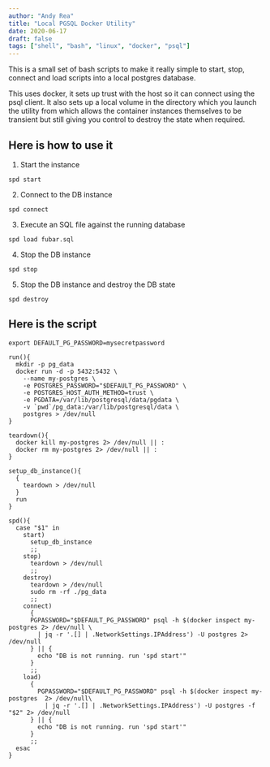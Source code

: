 ```yaml
---
author: "Andy Rea"
title: "Local PGSQL Docker Utility"
date: 2020-06-17
draft: false
tags: ["shell", "bash", "linux", "docker", "psql"]
---
```


This is a small set of bash scripts to make it really simple to start, stop, connect and load scripts into a local postgres database.

This uses docker, it sets up trust with the host so it can connect using the psql client. It also sets up a local volume in the directory which you launch the utility from which allows the container instances themselves to be transient but still giving you control to destroy the state when required.

## Here is how to use it

1. Start the instance

```shell
spd start
```

2. Connect to the DB instance

```shell
spd connect
```

3. Execute an SQL file against the running database

```shell
spd load fubar.sql
```

4. Stop the DB instance

```shell
spd stop
```

5. Stop the DB instance and destroy the DB state

```shell
spd destroy
```

## Here is the script

```shell
export DEFAULT_PG_PASSWORD=mysecretpassword

run(){
  mkdir -p pg_data
  docker run -d -p 5432:5432 \
    --name my-postgres \
    -e POSTGRES_PASSWORD="$DEFAULT_PG_PASSWORD" \
    -e POSTGRES_HOST_AUTH_METHOD=trust \
    -e PGDATA=/var/lib/postgresql/data/pgdata \
    -v `pwd`/pg_data:/var/lib/postgresql/data \
    postgres > /dev/null
}

teardown(){
  docker kill my-postgres 2> /dev/null || :
  docker rm my-postgres 2> /dev/null || :
}

setup_db_instance(){
  {
    teardown > /dev/null
  }
  run
}

spd(){
  case "$1" in
    start)
      setup_db_instance
      ;;
    stop)
      teardown > /dev/null
      ;;
    destroy)
      teardown > /dev/null
      sudo rm -rf ./pg_data
      ;;
    connect)
      {
      PGPASSWORD="$DEFAULT_PG_PASSWORD" psql -h $(docker inspect my-postgres 2> /dev/null \
        | jq -r '.[] | .NetworkSettings.IPAddress') -U postgres 2> /dev/null
      } || {
        echo "DB is not running. run 'spd start'"
      }
      ;;
    load)
      {
        PGPASSWORD="$DEFAULT_PG_PASSWORD" psql -h $(docker inspect my-postgres  2> /dev/null\
          | jq -r '.[] | .NetworkSettings.IPAddress') -U postgres -f "$2" 2> /dev/null
      } || {
        echo "DB is not running. run 'spd start'"
      }
      ;;
  esac
}
```
